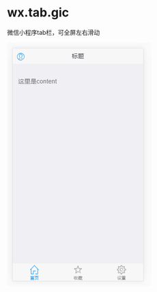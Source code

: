 # wx.tab.gic
微信小程序tab栏，可全屏左右滑动

![Image text](https://raw.githubusercontent.com/hongmaju/light7Local/master/img/productShow/20170518152848.png)
